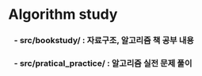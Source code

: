 # Algorithm study<br/>
### &nbsp;&nbsp;&nbsp;- src/bookstudy/ : 자료구조, 알고리즘 책 공부 내용
### &nbsp;&nbsp;&nbsp;- src/pratical_practice/ : 알고리즘 실전 문제 풀이
